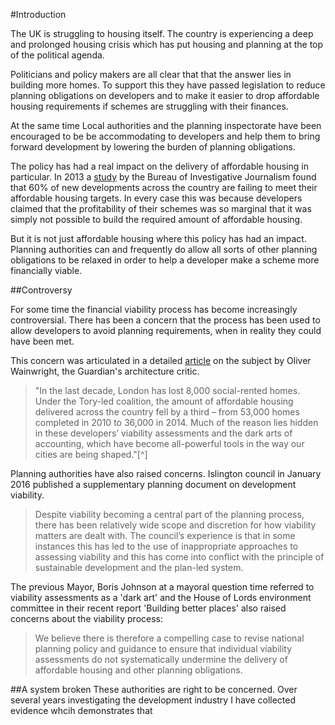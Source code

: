 #Introduction

The UK is struggling to housing itself. The country is experiencing a deep and prolonged housing crisis which has put housing and planning at the top of the political agenda. 

Politicians and policy makers are all clear that that the answer lies in building more homes. To support this they have passed legislation to reduce planning obligations on developers and to make it easier to drop affordable housing requirements if schemes are struggling with their finances.

At the same time Local authorities and the planning inspectorate have been encouraged to be be accommodating to developers and help them to bring forward development by lowering the burden of planning obligations. 

The policy has had a real impact on the delivery of affordable housing in particular. In 2013 a [study](https://www.thebureauinvestigates.com/2013/09/18/thousands-of-affordable-homes-axed/) by the Bureau of Investigative Journalism found that 60% of new developments across the country are failing to meet their affordable housing targets. In every case this was because developers claimed that the profitability of their schemes was so marginal that it was simply not possible to build the required amount of affordable housing.

But it is not just affordable housing where this policy has had an impact. Planning authorities can and frequently do allow all sorts of other planning obligations to be relaxed in order to help a developer make a scheme more financially viable. 

##Controversy

For some time the financial viability process has become increasingly controversial. There has been a concern that the process has been used to allow developers to avoid planning requirements, when in reality they could have been met. 

This concern was articulated in a detailed [article]( https://www.theguardian.com/cities/2015/jun/25/london-developers-viability-planning-affordable-social-housing-regeneration-oliver-wainwright) on the subject by Oliver Wainwright, the Guardian's architecture critic. 

>"In the last decade, London has lost 8,000 social-rented homes. Under the Tory-led coalition, the amount of affordable housing delivered across the country fell by a third – from 53,000 homes completed in 2010 to 36,000 in 2014. Much of the reason lies hidden in these developers’ viability assessments and the dark arts of accounting, which have become all-powerful tools in the way our cities are being shaped."[^]

Planning authorities have also raised concerns. Islington council in January 2016 published a supplementary planning document on development viability. 

>Despite viability becoming a central part of the planning process, there has been relatively wide scope and discretion for how viability matters are dealt with. The council’s experience is that in some instances this has led to the use of inappropriate approaches to assessing viability and this has come into conflict with the principle of sustainable development and the plan-led system. 

The previous Mayor, Boris Johnson at a mayoral question time referred to viability assessments as a 'dark art' and the House of Lords environment committee in their recent report 'Building better places' also raised concerns about the viability process: 

>We believe there is therefore a compelling case to revise national planning policy and guidance to ensure that individual viability assessments do not systematically undermine the delivery of affordable housing and other planning obligations.

##A system broken
These authorities are right to be concerned. Over several years investigating the development industry I have collected evidence whcih demonstrates that 